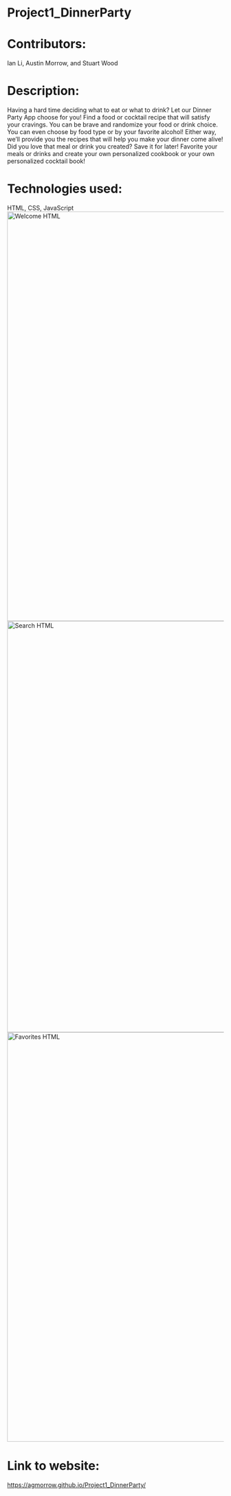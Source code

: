 # Project1_DinnerParty
# Contributors:
Ian Li, Austin Morrow, and Stuart Wood
# Description:
Having a hard time deciding what to eat or what to drink?  Let our Dinner Party App choose for you!
Find a food or cocktail recipe that will satisfy your cravings.  You can be brave and randomize your food or drink choice.  You can even choose by food type or by your favorite  alcohol!  Either way, we’ll provide you the recipes  that will help you make your dinner come alive!
Did you love that meal or drink you created?  Save it for later! Favorite your meals or drinks and create your own personalized cookbook or your own personalized cocktail book!
# Technologies used: 
HTML, CSS, JavaScript
<img width="953" alt="Welcome HTML" src="https://user-images.githubusercontent.com/82473623/145340689-73419ffb-1e0c-4c46-8d3e-be58f13117b2.png">
<img width="957" alt="Search HTML" src="https://user-images.githubusercontent.com/82473623/145340691-35f3bff9-eabd-4084-8a30-16813168a879.png">
<img width="953" alt="Favorites HTML" src="https://user-images.githubusercontent.com/82473623/145340693-9a7ddb4a-9a16-49cb-aab3-e0b7564f8b84.png">
# Link to website:
https://agmorrow.github.io/Project1_DinnerParty/
